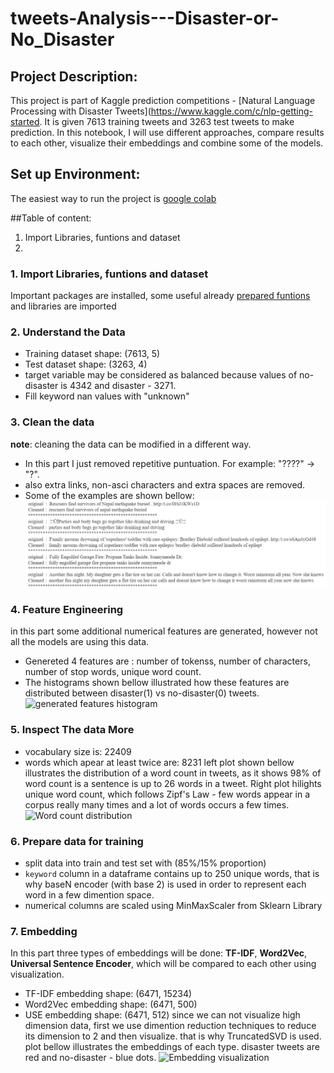 # tweets-Analysis---Disaster-or-No_Disaster

## Project Description: 
This project is part of Kaggle prediction competitions - [Natural Language Processing with Disaster Tweets](https://www.kaggle.com/c/nlp-getting-started. It is given 7613 training tweets and 3263 test tweets to make prediction. In this notebook, I will use different approaches, compare results to each other, visualize their embeddings and combine some of the models. 

## Set up Environment:
The easiest way to run the project is [google colab](https://colab.research.google.com/)

##Table of content:
1. Import Libraries, funtions and dataset
2. 






### 1. Import Libraries, funtions and dataset
Important packages are installed, some useful already [prepared funtions](https://raw.githubusercontent.com/gurokeretcha/gurokeretcha/main/helper_funtions_ML.py) and libraries are imported 

### 2. Understand the Data
- Training dataset shape: (7613, 5)
- Test dataset shape: (3263, 4)
- target variable may be considered as balanced because values of no-disaster is 4342 and disaster - 3271. 
- Fill keyword nan values with "unknown"

### 3. Clean the data 
**note**: cleaning the data can be modified in a different way.
- In this part I just removed repetitive puntuation. For example:  "????" -> "?".
- also extra links, non-asci characters and extra spaces are removed.
- Some of the examples are shown bellow:
![original vs cleaned text](outputs_pics/1.jpg)

### 4. Feature Engineering
in this part some additional numerical features are generated, however not all the models are using this data.
- Genereted 4 features are : number of tokenss, number of characters, number of stop words, unique word count.
- The histograms shown bellow illustrated how these features are distributed between disaster(1) vs no-disaster(0) tweets.
![generated features histogram](2.jpg)
 
 ### 5. Inspect The data More
 - vocabulary size is: 22409
 - words which apear at least twice are: 8231
 left plot shown bellow illustrates the distribution of a word count in tweets, as it shows 98% of word count is a sentence is up to 26 words in a tweet. Right plot hilights unique word count, which follows Zipf's Law - few words appear in a corpus  really many times and a lot of words occurs a few times.
![Word count distribution](3.jpg)

### 6. Prepare data for training
- split data into train and test set with (85%/15% proportion)
- `keyword` column in a dataframe contains up to 250 unique words, that is why baseN encoder (with base 2) is used in order to represent each word in a few dimention space.
- numerical columns are scaled using MinMaxScaler from Sklearn Library

### 7. Embedding
In this part three types of embeddings will be done: **TF-IDF**, **Word2Vec**, **Universal Sentence Encoder**, which will be compared to each other using visualization.
- TF-IDF embedding shape: (6471, 15234)
- Word2Vec embedding shape: (6471, 500)
- USE embedding shape: (6471, 512)
since we can not visualize high dimension data, first we use dimention reduction techniques to reduce its dimension to 2 and then visualize. that is why TruncatedSVD is used.
plot bellow illustrates the embeddings of each type. disaster tweets are red and no-disaster - blue dots.
![Embedding visualization](4.jpg)


